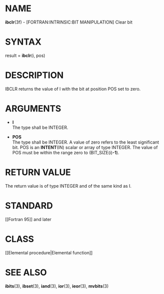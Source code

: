 # NAME

**ibclr**(3f) - \[FORTRAN:INTRINSIC:BIT MANIPULATION\] Clear bit

# SYNTAX

result = **ibclr**(i, pos)

# DESCRIPTION

IBCLR returns the value of I with the bit at position POS set to zero.

# ARGUMENTS

  - **I**  
    The type shall be INTEGER.

  - **POS**  
    The type shall be INTEGER. A value of zero refers to the least
    significant bit. POS is an **INTENT**(IN) scalar or array of type
    INTEGER. The value of POS must be within the range zero to
    (BIT\_SIZE(i)**-1**).

# RETURN VALUE

The return value is of type INTEGER and of the same kind as I.

# STANDARD

\[\[Fortran 95\]\] and later

# CLASS

\[\[Elemental procedure|Elemental function\]\]

# SEE ALSO

**ibits**(3), **ibset**(3), **iand**(3), **ior**(3), **ieor**(3),
**mvbits**(3)
